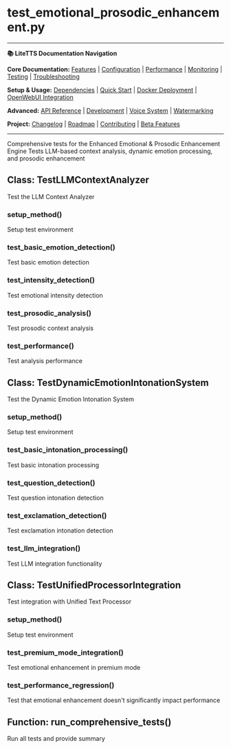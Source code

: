 # test_emotional_prosodic_enhancement.py

---
**📚 LiteTTS Documentation Navigation**

**Core Documentation:** [Features](../../../../../../FEATURES.md) | [Configuration](../../../../../../CONFIGURATION.md) | [Performance](../../../../../../PERFORMANCE.md) | [Monitoring](../../../../../../MONITORING.md) | [Testing](../../../../../../TESTING.md) | [Troubleshooting](../../../../../../TROUBLESHOOTING.md)

**Setup & Usage:** [Dependencies](../../../../../../DEPENDENCIES.md) | [Quick Start](../../../../../../usage/QUICK_START_COMMANDS.md) | [Docker Deployment](../../../../../../usage/DOCKER-DEPLOYMENT.md) | [OpenWebUI Integration](../../../../../../usage/OPENWEBUI-INTEGRATION.md)

**Advanced:** [API Reference](../../../../../API_REFERENCE.md) | [Development](../../../../../../development/README.md) | [Voice System](../../../../../../voices/README.md) | [Watermarking](../../../../../../WATERMARKING.md)

**Project:** [Changelog](../../../../../../CHANGELOG.md) | [Roadmap](../../../../../../ROADMAP.md) | [Contributing](../../../../../../CONTRIBUTIONS.md) | [Beta Features](../../../../../../BETA_FEATURES.md)

---


Comprehensive tests for the Enhanced Emotional & Prosodic Enhancement Engine
Tests LLM-based context analysis, dynamic emotion processing, and prosodic enhancement


## Class: TestLLMContextAnalyzer

Test the LLM Context Analyzer

### setup_method()

Setup test environment

### test_basic_emotion_detection()

Test basic emotion detection

### test_intensity_detection()

Test emotional intensity detection

### test_prosodic_analysis()

Test prosodic context analysis

### test_performance()

Test analysis performance

## Class: TestDynamicEmotionIntonationSystem

Test the Dynamic Emotion Intonation System

### setup_method()

Setup test environment

### test_basic_intonation_processing()

Test basic intonation processing

### test_question_detection()

Test question intonation detection

### test_exclamation_detection()

Test exclamation intonation detection

### test_llm_integration()

Test LLM integration functionality

## Class: TestUnifiedProcessorIntegration

Test integration with Unified Text Processor

### setup_method()

Setup test environment

### test_premium_mode_integration()

Test emotional enhancement in premium mode

### test_performance_regression()

Test that emotional enhancement doesn't significantly impact performance

## Function: run_comprehensive_tests()

Run all tests and provide summary

